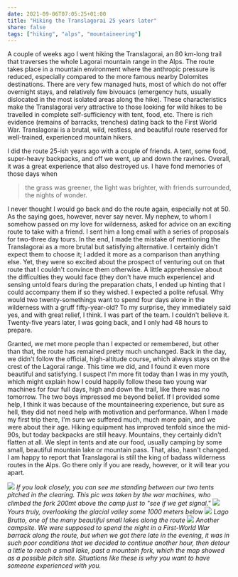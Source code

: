 ```yaml
---
date: 2021-09-06T07:05:25+01:00
title: "Hiking the Translagorai 25 years later"
share: false
tags: ["hiking", "alps", "mountaineering"]
---
```

A couple of weeks ago I went hiking the Translagorai, an 80 km-long trail that
traverses the whole Lagorai mountain range in the Alps. The route takes place
in a mountain environment where the anthropic pressure is reduced, especially
compared to the more famous nearby Dolomites destinations. There are very few
managed huts, most of which do not offer overnight stays, and relatively few
bivouacs (emergency huts, usually dislocated in the most isolated areas along
the hike). These characteristics make the Translagorai very attractive to
those looking for wild hikes to be travelled in complete self-sufficiency
with tent, food, etc. There is rich evidence (remains of barracks, trenches)
dating back to the First World War. Translagorai is a brutal, wild, restless,
and beautiful route reserved for well-trained, experienced mountain hikers.

I did the route 25-ish years ago with a couple of friends. A tent, some food,
super-heavy backpacks, and off we went, up and down the ravines. Overall, it
was a great experience that also destroyed us. I have fond memories of those
days when

> the grass was greener, the light was brighter, with friends surrounded, the nights of wonder.

I never thought I would go back and do the route again, especially not at 50.
As the saying goes, however, never say never. My nephew, to whom I somehow
passed on my love for wilderness, asked for advice on an exciting route to
take with a friend. I sent him a long email with a series of proposals for
two-three day tours. In the end, I made the mistake of mentioning the
Translagorai as a more brutal but satisfying alternative. I certainly didn't
expect them to choose it; I added it more as a comparison than anything else.
Yet, they were so excited about the prospect of venturing out on that route
that I couldn't convince them otherwise. A little apprehensive about the
difficulties they would face (they don't have much experience) and sensing
untold fears during the preparation chats, I ended up hinting that I could
accompany them if so they wished. I expected a polite refusal. Why would two
twenty-somethings want to spend four days alone in the wilderness with a gruff
fifty-year-old? To my surprise, they immediately said yes, and with great
relief, I think. I was part of the team. I couldn't believe it. Twenty-five
years later, I was going back, and I only had 48 hours to prepare.

Granted, we met more people than I expected or remembered, but other than that,
the route has remained pretty much unchanged. Back in the day, we didn't follow
the official, high-altitude course, which always stays on the crest of the
Lagorai range. This time we did, and I found it even more beautiful and
satisfying. I suspect I'm more fit today than I was in my youth, which might
explain how I could happily follow these two young war machines for four full
days, high and down the trail, like there was no tomorrow. The two boys
impressed me beyond belief. If I provided some help, I think it was because of
the mountaineering experience, but sure as hell, they did not need help with
motivation and performance. When I made my first trip there, I'm sure we
suffered much, much more pain, and we were about their age. Hiking equipment
has improved tenfold since the mid-90s, but today backpacks are still heavy.
Mountains, they certainly didn't flatten at all. We slept in tents and ate
our food, usually camping by some small, beautiful mountain lake or mountain
pass. That, also, hasn't changed.  I am happy to report that Translagorai is
still the king of badass wilderness routes in the Alps. Go there only if you
are ready, however, or it will tear you apart.

![](/images/translagorai3.jpg) *If you look closely, you can see me standing between our
two tents pitched in the clearing. This pic was taken by the war
machines, who climbed the fork 200mt above the camp just to "see if we get signal."*
![](/images/translagorai1.jpg) *Yours truly, overlooking the glacial valley some 1000
meters below*
![](/images/translagorai2.jpg) *Lago Brutto, one of the many beautiful small
lakes along the route*
![](/images/translagorai4.jpg) *Another campsite. We were supposed to spend the
night in a First-World War barrack along the route, but when we got there late
in the evening, it was in such poor conditions that we decided to continue
another hour, then detour a little to reach a small lake, past a mountain fork,
which the map showed as a possible pitch site. Situations like these is why you
want to have someone experienced with you.*




 [1]: https://www.azlyrics.com/lyrics/pinkfloyd/highhopes.html
 [rss]: https://nicolaiarocci.com/index.xml
 [tw]: http://twitter.com/nicolaiarocci
 [nl]: https://buttondown.email/nicolaiarocci
